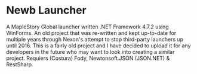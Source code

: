 # Newb Launcher
A MapleStory Global launcher written .NET Framework 4.7.2 using WinForms. An old project that was re-written and kept up-to-date for multiple years through Nexon's attempt to stop third-party launchers up until 2016. This is a fairly old project and I have decided to upload it for any developers in the future who may want to look into creating a similar project. Requiers (Costura) Fody, Newtonsoft.JSON (JSON.NET) & RestSharp. 

